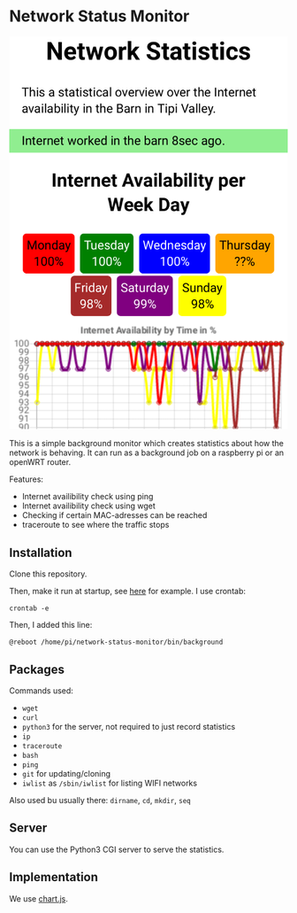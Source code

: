 Network Status Monitor
======================

![Screenshot showing the website with statistics on it.](screenshot-internet-statistics.png)

This is a simple background monitor which creates statistics
about how the network is behaving.
It can run as a background job on a raspberry pi or
an openWRT router.

Features:

- Internet availibility check using ping
- Internet availibility check using wget
- Checking if certain MAC-adresses can be reached
- traceroute to see where the traffic stops

Installation
------------

Clone this repository.

Then, make it run at startup, see
[here](https://www.dexterindustries.com/howto/auto-run-python-programs-on-the-raspberry-pi/)
for example.
I use crontab:

```
crontab -e
```

Then, I added this line:

```
@reboot /home/pi/network-status-monitor/bin/background
```

Packages
--------

Commands used:
- `wget`
- `curl`
- `python3` for the server, not required to just record statistics
- `ip`
- `traceroute`
- `bash`
- `ping`
- `git` for updating/cloning
- `iwlist` as `/sbin/iwlist` for listing WIFI networks

Also used bu usually there:
`dirname`, `cd`, `mkdir`, `seq`

Server
------

You can use the Python3 CGI server to serve the statistics.

Implementation
--------------

We use [chart.js](https://www.w3schools.com/ai/ai_chartjs.asp).


